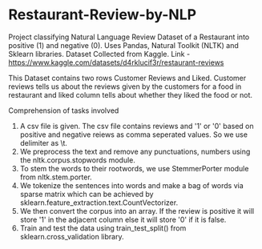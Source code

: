 # Restaurant-Review-by-NLP
Project classifying Natural Language Review Dataset of a Restaurant into positive (1) and negative (0).
Uses Pandas, Natural Toolkit (NLTK) and Sklearn libraries.
Dataset Collected from Kaggle. Link - https://www.kaggle.com/datasets/d4rklucif3r/restaurant-reviews

This Dataset contains two rows Customer Reviews and Liked.
Customer reviews tells us about the reviews given by the customers for a food in restaurant and liked column tells about whether they liked the food or not.

Comprehension of tasks involved
1. A csv file is given. The csv file contains reviews and '1' or '0' based on positive and negative reiews as comma seperated values. So we use delimiter as \t. 
2. We preprocess the text and remove any punctuations, numbers using the nltk.corpus.stopwords module.
3. To stem the words to their rootwords, we use StemmerPorter module from nltk.stem.porter.
4. We tokenize the sentences into words and make a bag of words via sparse matrix which can be achieved by sklearn.feature_extraction.text.CountVectorizer.
5. We then convert the corpus into an array. If the review is positive it will store '1' in the adjacent column else it will store '0' if it is false.
6. Train and test the data using train_test_split() from sklearn.cross_validation library.




